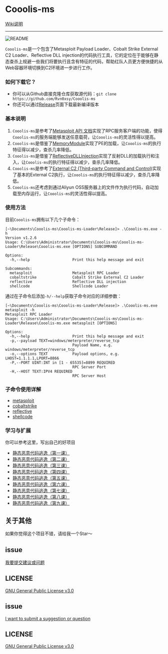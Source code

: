 # Cooolis-ms

[Wiki说明](https://github.com/Rvn0xsy/Cooolis-ms/wiki)

--------

![README](./Pic/view-1.png)


`Cooolis-ms`是一个包含了Metasploit Payload Loader、Cobalt Strike External C2 Loader、Reflective DLL injection的代码执行工具，它的定位在于能够在静态查杀上规避一些我们将要执行且含有特征的代码，帮助红队人员更方便快捷的从Web容器环境切换到C2环境进一步进行工作。

### 如何下载它？

- 你可以从Github直接克隆仓库获取源代码：`git clone https://github.com/Rvn0xsy/Cooolis-ms`
- 你还可以通过[Release](https://github.com/Rvn0xsy/Cooolis-ms/releases)页面下载最新编译版本

### 基本说明

1. `Cooolis-ms`是参考了[Metasploit API 文档](https://docs.rapid7.com/metasploit/standard-api-methods-reference/)实现了RPC服务客户端的功能，使得`Cooolis-ms`的服务端能够发送任意载荷，让`Cooolis-ms`的灵活性得以提高。
2. `Cooolis-ms`是借鉴了[MemoryModule](https://github.com/fancycode/MemoryModule)实现了PE的加载，让`Cooolis-ms`的执行特征得以减少，查杀几率降低。
3. `Cooolis-ms`是借鉴了[ReflectiveDLLInjection](https://github.com/stephenfewer/ReflectiveDLLInjection)实现了反射DLL的加载执行和注入，让`Cooolis-ms`的执行特征得以减少，查杀几率降低。
4. `Cooolis-ms`是参考了[External C2 (Third-party Command and Control)](https://cobaltstrike.com/help-externalc2)实现了基本的External C2执行，让`Cooolis-ms`的执行特征得以减少，查杀几率降低。
5. `Cooolis-ms`还考虑到通过Aliyun OSS服务器上的文件作为执行代码，自动加载至内存运行，让`Cooolis-ms`的灵活性得以提高。

### 使用方法

目前`Cooolis-ms`拥有以下几个子命令：

```
[~\Documents\Cooolis-ms\Cooolis-ms-Loader\Release]> .\Cooolis-ms.exe -h
Version v1.2.6
Usage: C:\Users\Administrator\Documents\Cooolis-ms\Cooolis-ms-Loader\Release\Cooolis-ms.exe [OPTIONS] SUBCOMMAND

Options:
  -h,--help                   Print this help message and exit

Subcommands:
  metasploit                  Metasploit RPC Loader
  cobaltstrike                Cobalt Strike External C2 Loader
  reflective                  Reflective DLL injection
  shellcode                   Shellcode Loader
```

通过在子命令后添加`-h/--help`获取子命令对应的详细参数：

```
[~\Documents\Cooolis-ms\Cooolis-ms-Loader\Release]> .\Cooolis-ms.exe metasploit -h
Metasploit RPC Loader
Usage: C:\Users\Administrator\Documents\Cooolis-ms\Cooolis-ms-Loader\Release\Cooolis-ms.exe metasploit [OPTIONS]

Options:
  -h,--help                   Print this help message and exit
  -p,--payload TEXT=windows/meterpreter/reverse_tcp
                              Payload Name, e.g. windows/meterpreter/reverse_tcp
  -o,--options TEXT           Payload options, e.g. LHOST=1.1.1.1,LPORT=8866
  -P,--PORT UINT:INT in [1 - 65535]=8899 REQUIRED
                              RPC Server Port
  -H,--HOST TEXT:IPV4 REQUIRED
                              RPC Server Host
```

### 子命令使用详解

- [metasploit](https://github.com/Rvn0xsy/Cooolis-ms/wiki/module-metasploit)
- [cobaltstrike](https://github.com/Rvn0xsy/Cooolis-ms/wiki/module-cobaltstrike)
- [reflective](https://github.com/Rvn0xsy/Cooolis-ms/wiki/module-reflective)
- [shellcode](https://github.com/Rvn0xsy/Cooolis-ms/wiki/module-shellcode)


### 学习与扩展

你可以参考这里，写出自己的好项目

- [静态恶意代码逃逸（第一课）](https://payloads.online/archivers/2019-11-10/1)
- [静态恶意代码逃逸（第二课）](https://payloads.online/archivers/2019-11-10/2)
- [静态恶意代码逃逸（第三课）](https://payloads.online/archivers/2019-11-10/3)
- [静态恶意代码逃逸（第四课）](https://payloads.online/archivers/2019-11-10/4)
- [静态恶意代码逃逸（第五课）](https://payloads.online/archivers/2019-11-10/5)
- [静态恶意代码逃逸（第六课）](https://payloads.online/archivers/2020-01-02/1)
- [静态恶意代码逃逸（第七课）](https://payloads.online/archivers/2020-10-23/1)
- [静态恶意代码逃逸（第八课）](https://payloads.online/archivers/2020-11-29/1)
- [静态恶意代码逃逸（第九课）](https://payloads.online/archivers/2020-11-29/2)


## 关于其他

如果你觉得这个项目不错，请给我一个Star～


## issue

[我要提交建议或问题](https://github.com/Rvn0xsy/Cooolis-ms/issues)

## LICENSE

[GNU General Public License v3.0](https://github.com/Rvn0xsy/Cooolis-ms/blob/master/LICENSE)



## issue

[I want to submit a suggestion or question](https://github.com/Rvn0xsy/Cooolis-ms/issues)

## LICENSE

[GNU General Public License v3.0](https://github.com/Rvn0xsy/Cooolis-ms/blob/master/LICENSE)
